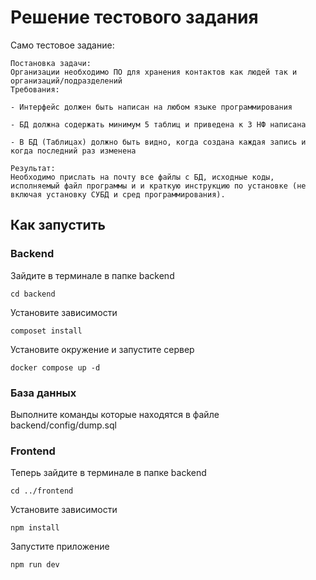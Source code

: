 # Решение тестового задания
Само тестовое задание:

```Тестовое задание (дома)
Постановка задачи:
Организации необходимо ПО для хранения контактов как людей так и организаций/подразделений
Требования:

- Интерфейс должен быть написан на любом языке программирования

- БД должна содержать минимум 5 таблиц и приведена к 3 НФ написана

- В БД (Таблицах) должно быть видно, когда создана каждая запись и когда последний раз изменена

Результат:
Необходимо прислать на почту все файлы с БД, исходные коды, исполняемый файл программы и и краткую инструкцию по установке (не включая установку СУБД и сред программирования).
```

## Как запустить 
### Backend
Зайдите в терминале в папке backend 
```
cd backend
```
Установите зависимости
```
composet install
```
Установите окружение и запустите сервер
```
docker compose up -d
```
### База данных
Выполните команды которые находятся в файле backend/config/dump.sql

### Frontend
Теперь зайдите в терминале в папке backend
```
cd ../frontend
```
Установите зависимости
```
npm install
```
Запустите приложение
```
npm run dev
```
